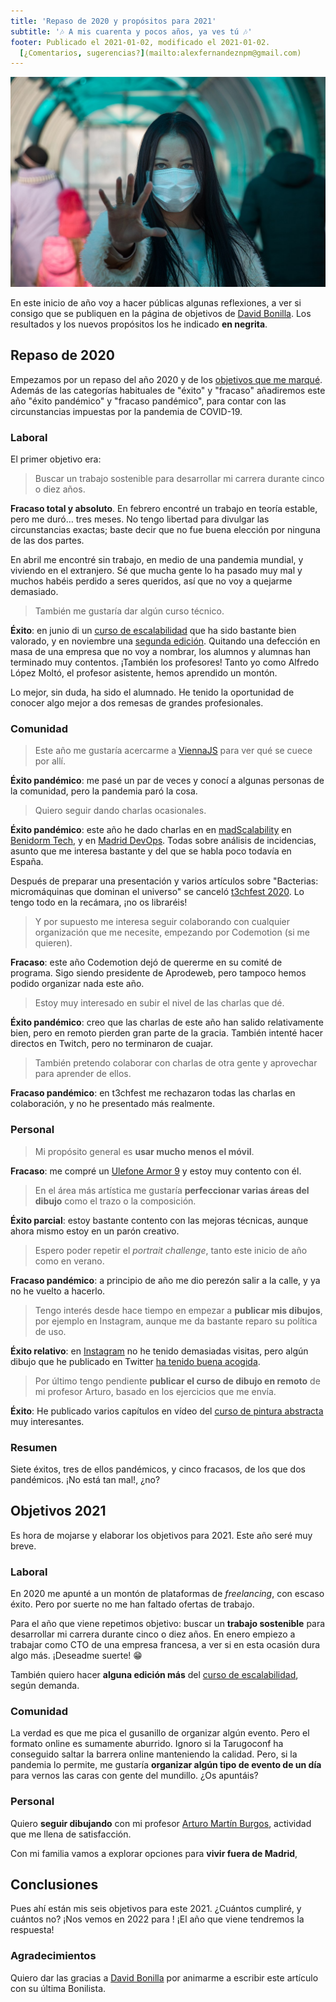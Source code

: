 ```yaml
---
title: 'Repaso de 2020 y propósitos para 2021'
subtitle: '🎶 A mis cuarenta y pocos años, ya ves tú 🎶'
footer: Publicado el 2021-01-02, modificado el 2021-01-02.
  [¿Comentarios, sugerencias?](mailto:alexfernandeznpm@gmail.com)
---
```


![El año de la COVID-19.](pics/repaso-propositos-mask.jpg "Mujer con una máscara quirúrgica extiende el brazo y abre la mano, en ademán de parar. Fuente: https://commons.wikimedia.org/wiki/File:Stop_Coronavirus_COVID-19_in_Russia.jpg")

En este inicio de año voy a hacer públicas algunas reflexiones,
a ver si consigo que se publiquen en la página de objetivos de
[David Bonilla](https://bonillaware.com/objetivos-para-2021).
Los resultados y los nuevos propósitos los he indicado **en negrita**.

## Repaso de 2020

Empezamos por un repaso del año 2020 y de los
[objetivos que me marqué](/2020/repaso-propositos).
Además de las categorías habituales de
"éxito" y "fracaso" añadiremos este año
"éxito pandémico" y "fracaso pandémico",
para contar con las circunstancias impuestas por la pandemia de COVID-19.

### Laboral

El primer objetivo era:

> Buscar un trabajo sostenible para desarrollar mi carrera durante cinco o diez años.

**Fracaso total y absoluto**. En febrero encontré un trabajo en teoría estable,
pero me duró… tres meses.
No tengo libertad para divulgar las circunstancias exactas;
baste decir que no fue buena elección por ninguna de las dos partes.

En abril me encontré sin trabajo,
en medio de una pandemia mundial,
y viviendo en el extranjero.
Sé que mucha gente lo ha pasado muy mal
y muchos habéis perdido a seres queridos,
así que no voy a quejarme demasiado.

> También me gustaría dar algún curso técnico.

**Éxito**:
en junio di un
[curso de escalabilidad](https://pinchito.es/2020/curso-escalabilidad)
que ha sido bastante bien valorado,
y en noviembre una
[segunda edición](https://pinchito.es/2020/curso-escalabilidad-2).
Quitando una defección en masa de una empresa que no voy a nombrar,
los alumnos y alumnas han terminado muy contentos.
¡También los profesores!
Tanto yo como Alfredo López Moltó,
el profesor asistente,
hemos aprendido un montón.

Lo mejor, sin duda, ha sido el alumnado.
He tenido la oportunidad de conocer algo mejor a dos remesas de grandes profesionales.

### Comunidad

> Este año me gustaría acercarme a
> [ViennaJS](https://viennajs.org/)
> para ver qué se cuece por allí.

**Éxito pandémico**: me pasé un par de veces
y conocí a algunas personas de la comunidad,
pero la pandemia paró la cosa.

> Quiero seguir dando charlas ocasionales.

**Éxito pandémico**:
este año he dado charlas en
en [madScalability](https://www.youtube.com/watch?v=g274h7w0TTk)
en [Benidorm Tech](https://www.youtube.com/watch?v=CTcKuZ2gcHQ),
y en [Madrid DevOps](https://www.youtube.com/watch?v=nQksMZRqvRw).
Todas sobre análisis de incidencias,
asunto que me interesa bastante y del que se habla poco todavía en España.

Después de preparar una presentación y varios artículos sobre
"Bacterias: micromáquinas que dominan el universo"
se canceló [t3chfest 2020](https://t3chfest.es/2020/en/).
Lo tengo todo en la recámara,
¡no os libraréis!

> Y por supuesto me interesa seguir colaborando con cualquier organización que me necesite,
> empezando por Codemotion (si me quieren).

**Fracaso**:
este año Codemotion dejó de quererme en su comité de programa.
Sigo siendo presidente de Aprodeweb,
pero tampoco hemos podido organizar nada este año.

> Estoy muy interesado en subir el nivel de las charlas que dé.

**Éxito pandémico**:
creo que las charlas de este año han salido relativamente bien,
pero en remoto pierden gran parte de la gracia.
También intenté hacer directos en Twitch,
pero no terminaron de cuajar.

> También pretendo colaborar con charlas de otra gente
> y aprovechar para aprender de ellos.

**Fracaso pandémico**:
en t3chfest me rechazaron todas las charlas en colaboración,
y no he presentado más realmente.

### Personal

> Mi propósito general es **usar mucho menos el móvil**.

**Fracaso**:
me compré un
[Ulefone Armor 9](https://ulefone.es/producto/armor-9)
y estoy muy contento con él.

> En el área más artística me gustaría **perfeccionar varias áreas del dibujo**
> como el trazo o la composición.

**Éxito parcial**:
estoy bastante contento con las mejoras técnicas,
aunque ahora mismo estoy en un parón creativo.

> Espero poder repetir el _portrait challenge_,
> tanto este inicio de año como en verano.

**Fracaso pandémico**:
a principio de año me dio perezón salir a la calle,
y ya no he vuelto a hacerlo.

> Tengo interés desde hace tiempo en empezar a **publicar mis dibujos**,
> por ejemplo en Instagram,
> aunque me da bastante reparo su política de uso.

**Éxito relativo**:
en [Instagram](https://www.instagram.com/pinchitocorners/)
no he tenido demasiadas visitas,
pero algún dibujo que he publicado en Twitter
[ha tenido buena acogida](https://twitter.com/pinchito/status/1320347534183796737).


> Por último tengo pendiente **publicar el curso de dibujo en remoto** de mi profesor Arturo,
> basado en los ejercicios que me envía.

**Éxito**:
He publicado varios capítulos en vídeo del
[curso de pintura abstracta](https://www.youtube.com/playlist?list=PLxT_deCr7Em-s7th-ctJATqvumSxfJM-l)
muy interesantes.

### Resumen

Siete éxitos, tres de ellos pandémicos,
y cinco fracasos, de los que dos pandémicos.
¡No está tan mal!, ¿no?

## Objetivos 2021

Es hora de mojarse y elaborar los objetivos para 2021.
Este año seré muy breve.

### Laboral

En 2020 me apunté a un montón de plataformas de _freelancing_,
con escaso éxito.
Pero por suerte no me han faltado ofertas de trabajo.

Para el año que viene repetimos objetivo:
buscar un **trabajo sostenible** para desarrollar mi carrera durante cinco o diez años.
En enero empiezo a trabajar como CTO de una empresa francesa,
a ver si en esta ocasión dura algo más.
¡Deseadme suerte! 😁

También quiero hacer **alguna edición más** del
[curso de escalabilidad](https://pinchito.es/2020/curso-escalabilidad),
según demanda.

### Comunidad

La verdad es que me pica el gusanillo de organizar algún evento.
Pero el formato online es sumamente aburrido.
Ignoro si la Tarugoconf ha conseguido saltar la barrera online
manteniendo la calidad.
Pero, si la pandemia lo permite,
me gustaría
**organizar algún tipo de evento de un día**
para vernos las caras con gente del mundillo.
¿Os apuntáis?

### Personal

Quiero **seguir dibujando** con mi profesor
[Arturo Martín Burgos](http://www.arturomartinburgos.com/),
actividad que me llena de satisfacción.

Con mi familia vamos a explorar opciones para
**vivir fuera de Madrid**,


## Conclusiones

Pues ahí están mis seis objetivos para este 2021.
¿Cuántos cumpliré, y cuántos no?
¡Nos vemos en 2022 para !
¡El año que viene tendremos la respuesta!

### Agradecimientos

Quiero dar las gracias a
[David Bonilla](https://bonillaware.com/objetivos-para-2021)
por animarme a escribir este artículo con su última Bonilista.

